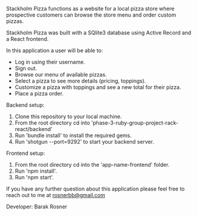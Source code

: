 Stackholm Pizza functions as a website for a local pizza store where prospective customers can browse the store menu and order custom pizzas.

Stackholm Pizza was built with a SQlite3 database using Active Record and a React frontend. 


In this application a user will be able to:
- Log in using their username.
- Sign out. 
- Browse our menu of available pizzas.
- Select a pizza to see more details (pricing, toppings). 
- Customize a pizza with toppings and see a new total for their pizza.
- Place a pizza order.


Backend setup:
1. Clone this repository to your local machine.
2. From the root directory cd into 'phase-3-ruby-group-project-rack-react/backend'
2. Run 'bundle install' to install the required gems.
3. Run 'shotgun --port=9292' to start your backend server.


Frontend setup:
1. From the root directory cd into the 'app-name-frontend' folder.
2. Run 'npm install'.
3. Run 'npm start'.

If you have any further question about this application please feel free to reach out to me at rosnerbb@gmail.com

Developer: Barak Rosner